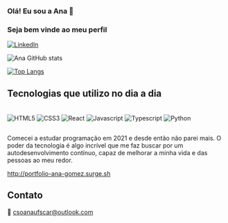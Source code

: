 ### Olá! Eu sou a Ana 👋
### Seja bem vinde ao meu perfil

[![LinkedIn](https://img.shields.io/badge/LinkedIn-0077B5?style=for-the-badge&logo=linkedin&logoColor=white)](https://www.linkedin.com/in/ana-flávia-gomez-2a001521b/)

![Ana GitHub stats](https://github-readme-stats.vercel.app/api?username=anafgomez&show_icons=true&theme=dracula)

[![Top Langs](https://github-readme-stats.vercel.app/api/top-langs/?username=anuraghazra&layout=compact)](https://github.com/anuraghazra/github-readme-stats)

## Tecnologias que utilizo no dia a dia

<div style="display: inline_block"><br/>
<img align="center" alt="HTML5" src="https://img.shields.io/badge/HTML5-E34F26?style=for-the-badge&logo=html5&logoColor=white" />
<img align="center" alt="CSS3" src="https://img.shields.io/badge/CSS3-1572B6?style=for-the-badge&logo=css3&logoColor=white" />
<img align="center" alt="React" src="https://img.shields.io/badge/React-20232A?style=for-the-badge&logo=react&logoColor=61DAFB" />
<img align="center" alt="Javascript" src="https://img.shields.io/badge/JavaScript-F7DF1E?style=for-the-badge&logo=javascript&logoColor=black"/>
<img align="center" alt="Typescript" src="https://img.shields.io/badge/TypeScript-007ACC?style=for-the-badge&logo=typescript&logoColor=white" />
<img align="center" alt="Python" src="https://img.shields.io/badge/Python-14354C?style=for-the-badge&logo=python&logoColor=white"/>
</div>

##

Comecei a estudar programação em 2021 e desde então não parei mais. O poder da tecnologia é algo incrível que me faz buscar por um autodesenvolvimento contínuo, capaz de melhorar a minha vida e das pessoas ao meu redor.

http://portfolio-ana-gomez.surge.sh

## Contato

📧 csoanaufscar@outlook.com


